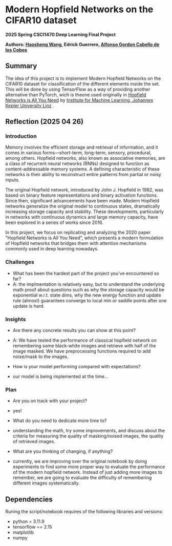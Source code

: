 # Modern Hopfield Networks on the CIFAR10 dataset
**2025 Spring CSCI1470 Deep Learning Final Project**

**Authors: [Haosheng Wang](https://github.com/Wonder947), Edrick Guerrero, [Alfonso Gordon Cabello de los Cobos](https://github.com/AlfonsoR-GordonCC)**
## Summary
The idea of this project is to implement Modern Hopfield Networks on the CIFAR10 dataset for classification of the different elements inside the set. This will be done by using TensorFlow as a way of providing another alternative than PyTorch, wich is theone used originally in [Hopfield Networks is All You Need](https://github.com/ml-jku/hopfield-layers) by [Institute for Machine Learning, Johannes Kepler University Linz](https://github.com/ml-jku)
.

## Reflection (2025 04 26)
### Introduction
Memory involves the efficient storage and retrieval of information, and it comes in various forms—short-term, long-term, sensory, procedural, among others. Hopfield networks, also known as associative memories, are a class of recurrent neural networks (RNNs) designed to function as content-addressable memory systems. A defining characteristic of these networks is their ability to reconstruct entire patterns from partial or noisy inputs.

The original Hopfield network, introduced by John J. Hopfield in 1982, was based on binary feature representations and binary activation functions. Since then, significant advancements have been made. Modern Hopfield networks generalize the original model to continuous states, dramatically increasing storage capacity and stability. These developments, particularly in networks with continuous dynamics and large memory capacity, have been explored in a series of works since 2016.

In this project, we focus on replicating and analyzing the 2020 paper "Hopfield Networks is All You Need", which presents a modern formulation of Hopfield networks that bridges them with attention mechanisms commonly used in deep learning nowadays.

### Challenges
- What has been the hardest part of the project you’ve encountered so far?
- A: the implmentation is relatively easy, but to understand the underlying math proof about questions such as why the storage capacity would be exponential w.r.t. state dims, why the new energy function and update rule (almost) guarantees converge to local min or saddle points after one update is hard.

### Insights
- Are there any concrete results you can show at this point?
- A: We have tested the performance of classical hopfield network on remembering some black-white images and retrieve with half of the image masked. We have preprocessing functions required to add noise/mask to the images.

- How is your model performing compared with expectations?
- our model is being implemented at the time...

### Plan
- Are you on track with your project?
- yes!

- What do you need to dedicate more time to?
- understanding the math, try some improvements, and discuss about the criteria for measuring the quality of masking/noised images, the quality of retrieved images.

- What are you thinking of changing, if anything?
- currently, we are improving over the original notebook by doing experiments to find some more proper way to evaluate the performance of the modern hopfield network. Instead of just adding more images to remember, we are going to evaluate the difficulty of remembering different images systematically.


## Dependencies
Runing the script/notebook requires of the following libraries and versions:

- python = 3.11.9
- tensorflow == 2.15
- matplotlib
- numpy

